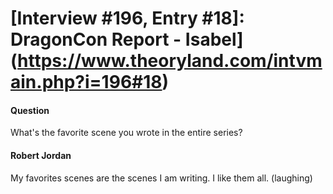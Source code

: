 # [Interview #196, Entry #18]: DragonCon Report - Isabel](https://www.theoryland.com/intvmain.php?i=196#18)

#### Question

What's the favorite scene you wrote in the entire series?

#### Robert Jordan

My favorites scenes are the scenes I am writing. I like them all. (laughing)

